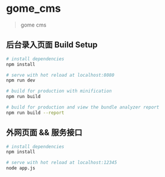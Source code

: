 # gome_cms

> gome cms

## 后台录入页面   Build Setup

``` bash
# install dependencies
npm install

# serve with hot reload at localhost:8080
npm run dev

# build for production with minification
npm run build

# build for production and view the bundle analyzer report
npm run build --report
```

## 外网页面 && 服务接口

``` bash
# install dependencies
npm install

# serve with hot reload at localhost:12345
node app.js

```